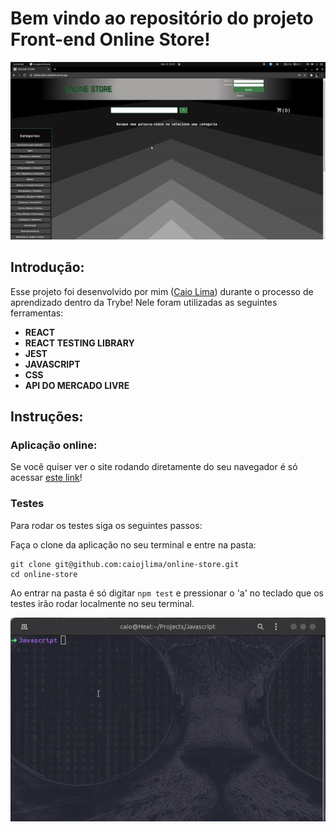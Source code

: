 # Bem vindo ao repositório do projeto Front-end Online Store!

![Gif da aplicação](/assets/aplication.gif)

## Introdução:

Esse projeto foi desenvolvido por mim ([Caio Lima](https://www.linkedin.com/in/caio-limah/)) durante o processo de aprendizado dentro da Trybe! Nele foram utilizadas as seguintes ferramentas:

- **REACT**
- **REACT TESTING LIBRARY**
- **JEST**
- **JAVASCRIPT**
- **CSS**
- **API DO MERCADO LIVRE**

## Instruções:

### Aplicação online:

Se você quiser ver o site rodando diretamente do seu navegador é só acessar [este link](https://online-store-caiojlima.vercel.app/)!

### Testes

Para rodar os testes siga os seguintes passos:

Faça o clone da aplicação no seu terminal e entre na pasta:

```
git clone git@github.com:caiojlima/online-store.git
cd online-store
```

Ao entrar na pasta é só digitar `npm test` e pressionar o 'a' no teclado que os testes irão rodar localmente no seu terminal.

![Gif npm test](/assets/tests.gif)